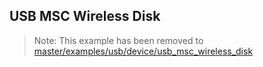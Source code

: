 ## USB MSC Wireless Disk

> Note: This example has been removed to [master/examples/usb/device/usb_msc_wireless_disk](https://github.com/espressif/esp-iot-solution/tree/master/examples/usb/device/usb_msc_wireless_disk)
